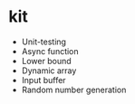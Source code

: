 # kit
- Unit-testing
- Async function
- Lower bound
- Dynamic array
- Input buffer
- Random number generation
